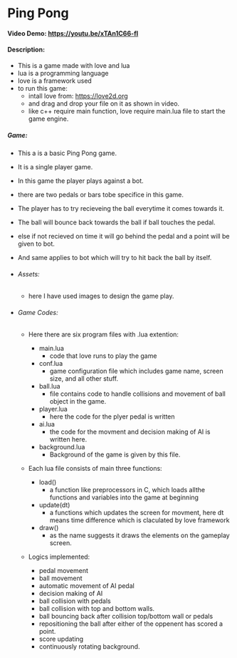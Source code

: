 # Ping Pong
#### Video Demo:  https://youtu.be/xTAn1C66-fI
#### Description:
- This is a game made with love and lua
- lua is a programming language
- love is a framework used
- to run this game:
    - intall love from: https://love2d.org
    - and drag and drop your file on it as shown in video.
    - like c++ require main function, love require main.lua file to start the game engine.

##### Game:
- This a is a basic Ping Pong game.
- It is a single player game.
- In this game the player plays against a bot.
- there are two pedals or bars tobe specifice in this game.
- The player has to try recieveing the ball everytime it comes towards it.
- The ball will bounce back towards the ball if ball touches the pedal.
- else if not recieved on time it will go behind the pedal and a point will be given to bot.
- And same applies to bot which will try to hit back the ball by itself.
- ###### Assets:
    - here I have used images to design the game play.

- ###### Game Codes:
    - Here there are six program files with .lua extention:
        - main.lua
            - code that love runs to play the game
        - conf.lua
            - game configuration file which includes game name, screen size, and all other stuff.
        - ball.lua
            - file contains code to handle collisions and movement of ball object in the game.
        - player.lua
            - here the code for the plyer pedal is written
        - ai.lua
            - the code for the movment and decision making of AI is written here.
        - background.lua
            - Background of the game is given by this file.

    - Each lua file consists of main three functions:
        - load()
            - a function like preprocessors in C, which loads allthe functions and variables into the game at beginning
        - update(dt)
            - a functions which updates the screen for movment, here dt means time difference which is claculated by love framework
        - draw()
            - as the name suggests it draws the elements on the gameplay screen.

    - Logics implemented:
        - pedal movement
        - ball movement
        - automatic movement of AI pedal
        - decision making of AI
        - ball collision with pedals
        - ball collision with top and bottom walls.
        - ball bouncing back after collision top/bottom wall or pedals
        - repositioning the ball after either of the oppenent has scored a point.
        - score updating
        - continuously rotating background.